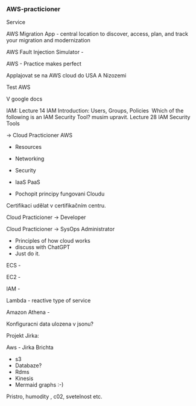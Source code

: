 ### AWS-practicioner


Service

AWS Migration App - central location to discover, access, plan, and track your migration and modernization

AWS Fault Injection Simulator - 


AWS - Practice makes perfect

Applajovat se na AWS cloud do USA
A Nizozemi

Test AWS

V google docs

IAM:
		Lecture 14 IAM Introduction: Users, Groups, Policies 
Which of the following is an IAM Security Tool? musim upravit.
		Lecture 28 IAM Security Tools


-> Cloud Practicioner AWS

- Resources
- Networking
- Security
- IaaS PaaS

- Pochopit principy fungovani  Cloudu


Certifikaci udělat v certifikačním centru.


Cloud Practicioner ->  Developer 

Cloud Practicioner -> SysOps Administrator


- Principles of how cloud works
- discuss with ChatGPT
- Just do it.

ECS - 

EC2 - 

IAM - 

Lambda - reactive type of service

Amazon Athena - 

Konfiguracni data ulozena v jsonu?


Projekt Jirka:

Aws - Jirka Brichta
- s3
- Databaze?
- Rdms
- Kinesis 
- Mermaid graphs :-)

Pristro, humodity , c02, svetelnost etc.
